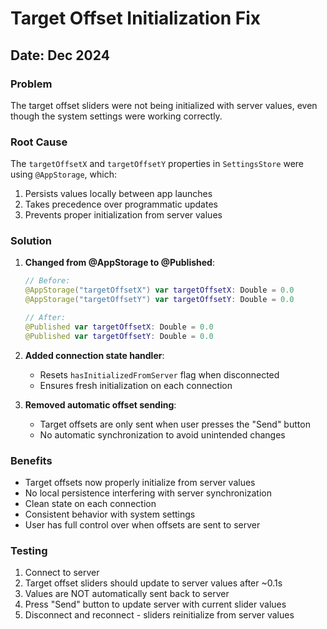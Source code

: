 # Target Offset Initialization Fix

## Date: Dec 2024

### Problem
The target offset sliders were not being initialized with server values, even though the system settings were working correctly.

### Root Cause
The `targetOffsetX` and `targetOffsetY` properties in `SettingsStore` were using `@AppStorage`, which:
1. Persists values locally between app launches
2. Takes precedence over programmatic updates
3. Prevents proper initialization from server values

### Solution
1. **Changed from @AppStorage to @Published**:
   ```swift
   // Before:
   @AppStorage("targetOffsetX") var targetOffsetX: Double = 0.0
   @AppStorage("targetOffsetY") var targetOffsetY: Double = 0.0
   
   // After:
   @Published var targetOffsetX: Double = 0.0
   @Published var targetOffsetY: Double = 0.0
   ```

2. **Added connection state handler**:
   - Resets `hasInitializedFromServer` flag when disconnected
   - Ensures fresh initialization on each connection

3. **Removed automatic offset sending**:
   - Target offsets are only sent when user presses the "Send" button
   - No automatic synchronization to avoid unintended changes

### Benefits
- Target offsets now properly initialize from server values
- No local persistence interfering with server synchronization
- Clean state on each connection
- Consistent behavior with system settings
- User has full control over when offsets are sent to server

### Testing
1. Connect to server
2. Target offset sliders should update to server values after ~0.1s
3. Values are NOT automatically sent back to server
4. Press "Send" button to update server with current slider values
5. Disconnect and reconnect - sliders reinitialize from server values 